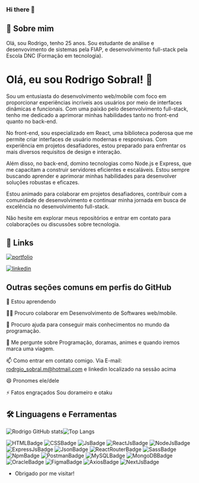 ### Hi there 👋


## 🚀 Sobre mim
Olá, sou Rodrigo, tenho 25 anos.
Sou estudante de análise e desenvovimento de sistemas pela FIAP, e desenvolvimento full-stack pela Escola DNC (Formação em tecnologia).


# Olá, eu sou Rodrigo Sobral! 👋

Sou um entusiasta do desenvolvimento web/mobile com foco em proporcionar experiências incríveis aos usuários por meio de interfaces dinâmicas e funcionais. Com uma paixão pelo desenvolvimento full-stack, tenho me dedicado a aprimorar minhas habilidades tanto no front-end quanto no back-end.

No front-end, sou especializado em React, uma biblioteca poderosa que me permite criar interfaces de usuário modernas e responsivas. Com experiência em projetos desafiadores, estou preparado para enfrentar os mais diversos requisitos de design e interação.

Além disso, no back-end, domino tecnologias como Node.js e Express, que me capacitam a construir servidores eficientes e escaláveis. Estou sempre buscando aprender e aprimorar minhas habilidades para desenvolver soluções robustas e eficazes.

Estou animado para colaborar em projetos desafiadores, contribuir com a comunidade de desenvolvimento e continuar minha jornada em busca de excelência no desenvolvimento full-stack.

Não hesite em explorar meus repositórios e entrar em contato para colaborações ou discussões sobre tecnologia.

## 🔗 Links
[![portfolio](https://img.shields.io/badge/my_portfolio-000?style=for-the-badge&logo=ko-fi&logoColor=white)]()

[![linkedin](https://img.shields.io/badge/linkedin-0A66C2?style=for-the-badge&logo=linkedin&logoColor=white)](https://www.linkedin.com/in/rodrigo-sobral-294b17192/)


## Outras seções comuns em perfis do GitHub
🧠 Estou aprendendo 

👯‍♀️ Procuro colaborar em Desenvolvimento de Softwares web/mobile.

🤔 Procuro ajuda para conseguir mais conhecimentos no mundo da programação.

💬 Me pergunte sobre Programação, doramas, animes e quando iremos marca uma viagem.

📫 Como entrar em contato comigo. Via E-mail: rodrgio_sobral.m@hotmail.com e linkedin localizado na sessão acima

😄 Pronomes ele/dele

⚡️ Fatos engraçados Sou dorameiro e otaku 
## 🛠 Linguagens e Ferramentas

![Rodrigo GitHub stats](https://github-readme-stats.vercel.app/api?username=RodrigoSobralM&theme=ambient_gradient&show_icons=true)![Top Langs](https://github-readme-stats.vercel.app/api/top-langs/?username=RodrigoSobralM&layout=compact)

![HTMLBadge](https://img.shields.io/badge/HTML5-E34F26?style=for-the-badge&logo=html5&logoColor=white) ![CSSBadge](https://img.shields.io/badge/CSS3-1572B6?style=for-the-badge&logo=css3&logoColor=white) ![JsBadge](https://img.shields.io/badge/JavaScript-323330?style=for-the-badge&logo=javascript&logoColor=F7DF1E) ![ReactJsBadge](https://img.shields.io/badge/React-20232A?style=for-the-badge&logo=react&logoColor=61DAFB) ![NodeJsBadge](https://img.shields.io/badge/Node%20js-339933?style=for-the-badge&logo=nodedotjs&logoColor=white) ![ExpressJsBadge](https://img.shields.io/badge/Express%20js-000000?style=for-the-badge&logo=express&logoColor=white) ![JsonBadge](https://img.shields.io/badge/json-5E5C5C?style=for-the-badge&logo=json&logoColor=white) ![ReactRouterBadge](https://img.shields.io/badge/React_Router-CA4245?style=for-the-badge&logo=react-router&logoColor=white) ![SassBadge](https://img.shields.io/badge/Sass-CC6699?style=for-the-badge&logo=sass&logoColor=white) ![NpmBadge](https://img.shields.io/badge/npm-CB3837?style=for-the-badge&logo=npm&logoColor=white) ![PostmanBadge](https://img.shields.io/badge/Postman-FF6C37?style=for-the-badge&logo=Postman&logoColor=white) ![MySQLBadge](https://img.shields.io/badge/MySQL-005C84?style=for-the-badge&logo=mysql&logoColor=white) ![MongoDBBadge](https://img.shields.io/badge/MongoDB-4EA94B?style=for-the-badge&logo=mongodb&logoColor=white) ![OracleBadge](https://img.shields.io/badge/Oracle-F80000?style=for-the-badge&logo=Oracle&logoColor=white) ![FigmaBadge](https://img.shields.io/badge/Figma-F24E1E?style=for-the-badge&logo=figma&logoColor=white) ![AxiosBadge](https://img.shields.io/badge/axios-671ddf?&style=for-the-badge&logo=axios&logoColor=white) ![NextJsBadge](https://img.shields.io/badge/next%20js-000000?style=for-the-badge&logo=nextdotjs&logoColor=white)


- Obrigado por me visitar!

